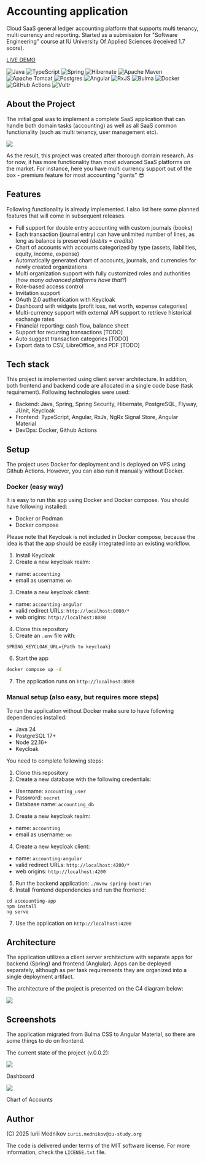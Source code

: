 # Accounting application

Cloud SaaS general ledger accounting platform that supports multi tenancy, multi currency and reporting. Started as a submission for "Software Engineering" course at IU University Of Applied Sciences (received 1.7 score).

[LIVE DEMO](https://accounting.mednikov.dev)

![Java](https://img.shields.io/badge/java-%23ED8B00.svg?style=for-the-badge&logo=openjdk&logoColor=white)
![TypeScript](https://img.shields.io/badge/typescript-%23007ACC.svg?style=for-the-badge&logo=typescript&logoColor=white)
![Spring](https://img.shields.io/badge/spring-%236DB33F.svg?style=for-the-badge&logo=spring&logoColor=white)
![Hibernate](https://img.shields.io/badge/Hibernate-59666C?style=for-the-badge&logo=Hibernate&logoColor=white)
![Apache Maven](https://img.shields.io/badge/Apache%20Maven-C71A36?style=for-the-badge&logo=Apache%20Maven&logoColor=white)
![Apache Tomcat](https://img.shields.io/badge/apache%20tomcat-%23F8DC75.svg?style=for-the-badge&logo=apache-tomcat&logoColor=black)
![Postgres](https://img.shields.io/badge/postgres-%23316192.svg?style=for-the-badge&logo=postgresql&logoColor=white)
![Angular](https://img.shields.io/badge/angular-%23DD0031.svg?style=for-the-badge&logo=angular&logoColor=white)
![RxJS](https://img.shields.io/badge/rxjs-%23B7178C.svg?style=for-the-badge&logo=reactivex&logoColor=white)
![Bulma](https://img.shields.io/badge/bulma-00D0B1?style=for-the-badge&logo=bulma&logoColor=white)
![Docker](https://img.shields.io/badge/docker-%230db7ed.svg?style=for-the-badge&logo=docker&logoColor=white)
![GitHub Actions](https://img.shields.io/badge/github%20actions-%232671E5.svg?style=for-the-badge&logo=githubactions&logoColor=white)
![Vultr](https://img.shields.io/badge/Vultr-007BFC.svg?style=for-the-badge&logo=vultr)

## About the Project

The initial goal was to implement a complete SaaS application that can handle both domain tasks (accounting) as well as all SaaS common functionality (such as multi tenancy, user management etc).

![](docs/dashboard_material_0_0_2.png)

As the result, this project was created after thorough domain research. As for now, it has more functionality than most advanced SaaS platforms on the market. For instance, here you have multi currency support out of the box - premium feature for most accounting "giants" 😎

## Features

Following functionality is already implemented. I also list here some planned features that will come in subsequent releases.

- Full support for double entry accounting with custom journals (books)
- Each transaction (journal entry) can have unlimited number of lines, as long as balance is preserved (_debits_ = _credits_)
- Chart of accounts with accounts categorized by type (assets, liabilities, equity, income, expense)
- Automatically generated chart of accounts, journals, and currencies for newly created organizations
- Multi organization support with fully customized roles and authorities (_how many advanced platforms have that_?)
- Role-based access control
- Invitation support
- OAuth 2.0 authentication with Keycloak
- Dashboard with widgets (profit loss, net worth, expense categories)
- Multi-currency support with external API support to retrieve historical exchange rates
- Financial reporting: cash flow, balance sheet
- Support for recurring transactions [TODO]
- Auto suggest transaction categories [TODO]
- Export data to CSV, LibreOffice, and PDF [TODO]

## Tech stack

This project is implemented using client server architecture. In addition, both frontend and backend code are allocated in a single code base (task requirement). Following technologies were used:

- Backend: Java, Spring, Spring Security, Hibernate, PostgreSQL, Flyway, JUnit, Keycloak
- Frontend: TypeScript, Angular, RxJs, NgRx Signal Store, Angular Material
- DevOps: Docker, Github Actions

## Setup

The project uses Docker for deployment and is deployed on VPS using Github Actions. However, you can also run it manually without Docker.

### Docker (easy way)

It is easy to run this app using Docker and Docker compose. You should have following installed:

- Docker or Podman
- Docker compose

Please note that Keycloak is not included in Docker compose, because the idea is that the app should be easily integrated into an existing workflow.

1. Install Keycloak
2. Create a new keycloak realm:
- name: ```accounting```
- email as username: ```on```
3. Create a new keycloak client:
- name: ```accounting-angular```
- valid redirect URLs: ```http://localhost:8080/*```
- web origins: ```http://localhost:8080```
4. Clone this repository
5. Create an ```.env``` file with:

```env
SPRING_KEYCLOAK_URL={Path to keycloak}
```
6. Start the app

```bash
docker compose up -d
```

7. The application runs on ```http://localhost:8080```

### Manual setup (also easy, but requires more steps)

To run the application without Docker make sure to have following dependencies installed:

- Java 24
- PostgreSQL 17+
- Node 22.16+
- Keycloak

You need to complete following steps:

1. Clone this repository
2. Create a new database with the following credentials:
- Username: ```accounting_user```
- Password: ```secret```
- Database name: ```accounting_db```
3. Create a new keycloak realm:
- name: ```accounting```
- email as username: ```on```
4. Create a new keycloak client:
- name: ```accounting-angular```
- valid redirect URLs: ```http://localhost:4200/*```
- web origins: ```http://localhost:4200```
5. Run the backend application: ```./mvnw spring-boot:run```
6. Install frontend dependencies and run the frontend:
```
cd accouunting-app
npm install
ng serve
```
7. Use the application on ```http://localhost:4200```

## Architecture

The application utilizes a client server architecture with separate apps for backend (Spring) and frontend (Anglular). Apps can be deployed separately, although as per task requirements they are organized into a single deployment artifact.

The architecture of the project is presented on the C4 diagram below:

![](docs/architecture.png)

## Screenshots

The application migrated from Bulma CSS to Angular Material, so there are some things to do on frontend.

The current state of the project (v.0.0.2):

![](docs/dashboard_material_0_0_2.png)

Dashboard

![](docs/charts_of_accounts_material_0_0_2.png)

Chart of Accounts

## Author

(C) 2025 Iurii Mednikov ```iurii.mednikov@iu-study.org```

The code is delivered under terms of the MIT software license. For more information, check the ```LICENSE.txt``` file.